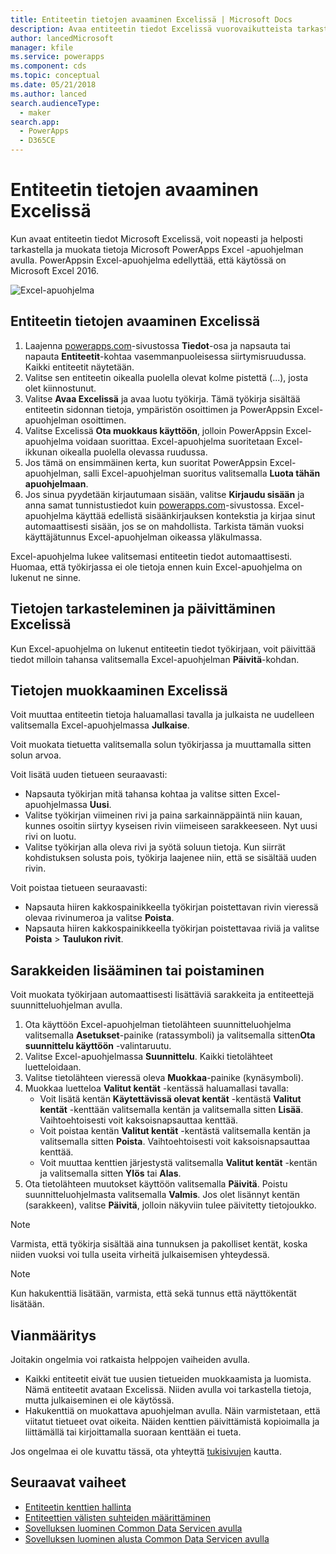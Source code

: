 ```yaml
---
title: Entiteetin tietojen avaaminen Excelissä | Microsoft Docs
description: Avaa entiteetin tiedot Excelissä vuorovaikutteista tarkastelua ja muokkaamista varten.
author: lancedMicrosoft
manager: kfile
ms.service: powerapps
ms.component: cds
ms.topic: conceptual
ms.date: 05/21/2018
ms.author: lanced
search.audienceType:
  - maker
search.app:
  - PowerApps
  - D365CE
---
```

# <a name="open-entity-data-in-excel"></a>Entiteetin tietojen avaaminen Excelissä
Kun avaat entiteetin tiedot Microsoft Excelissä, voit nopeasti ja helposti tarkastella ja muokata tietoja Microsoft PowerApps Excel -apuohjelman avulla. PowerAppsin Excel-apuohjelma edellyttää, että käytössä on Microsoft Excel 2016.

![Excel-apuohjelma](./media/data-platform-cds-excel-addin/ExcelAddin.png "PowerAppsin Excel-apuohjelma")

## <a name="open-entity-data-in-excel"></a>Entiteetin tietojen avaaminen Excelissä
1. Laajenna [powerapps.com](https://web.powerapps.com/?utm_source=padocs&utm_medium=linkinadoc&utm_campaign=referralsfromdoc)-sivustossa **Tiedot**-osa ja napsauta tai napauta **Entiteetit**-kohtaa vasemmanpuoleisessa siirtymisruudussa. Kaikki entiteetit näytetään.
2. Valitse sen entiteetin oikealla puolella olevat kolme pistettä (...), josta olet kiinnostunut.
3. Valitse **Avaa Excelissä** ja avaa luotu työkirja. Tämä työkirja sisältää entiteetin sidonnan tietoja, ympäristön osoittimen ja PowerAppsin Excel-apuohjelman osoittimen.  
4. Valitse Excelissä **Ota muokkaus käyttöön**, jolloin PowerAppsin Excel-apuohjelma voidaan suorittaa. Excel-apuohjelma suoritetaan Excel-ikkunan oikealla puolella olevassa ruudussa.
5. Jos tämä on ensimmäinen kerta, kun suoritat PowerAppsin Excel-apuohjelman, salli Excel-apuohjelman suoritus valitsemalla **Luota tähän apuohjelmaan**.
6. Jos sinua pyydetään kirjautumaan sisään, valitse **Kirjaudu sisään** ja anna samat tunnistustiedot kuin [powerapps.com](https:///?utm_source=padocs&utm_medium=linkinadoc&utm_campaign=referralsfromdoc)-sivustossa. Excel-apuohjelma käyttää edellistä sisäänkirjauksen kontekstia ja kirjaa sinut automaattisesti sisään, jos se on mahdollista. Tarkista tämän vuoksi käyttäjätunnus Excel-apuohjelman oikeassa yläkulmassa.

Excel-apuohjelma lukee valitsemasi entiteetin tiedot automaattisesti. Huomaa, että työkirjassa ei ole tietoja ennen kuin Excel-apuohjelma on lukenut ne sinne.

## <a name="view-and-refresh-data-in-excel"></a>Tietojen tarkasteleminen ja päivittäminen Excelissä
Kun Excel-apuohjelma on lukenut entiteetin tiedot työkirjaan, voit päivittää tiedot milloin tahansa valitsemalla Excel-apuohjelman **Päivitä**-kohdan.

## <a name="edit-data-in-excel"></a>Tietojen muokkaaminen Excelissä
Voit muuttaa entiteetin tietoja haluamallasi tavalla ja julkaista ne uudelleen valitsemalla Excel-apuohjelmassa **Julkaise**.

Voit muokata tietuetta valitsemalla solun työkirjassa ja muuttamalla sitten solun arvoa.

Voit lisätä uuden tietueen seuraavasti:

* Napsauta työkirjan mitä tahansa kohtaa ja valitse sitten Excel-apuohjelmassa **Uusi**.
* Valitse työkirjan viimeinen rivi ja paina sarkainnäppäintä niin kauan, kunnes osoitin siirtyy kyseisen rivin viimeiseen sarakkeeseen. Nyt uusi rivi on luotu.
* Valitse työkirjan alla oleva rivi ja syötä soluun tietoja. Kun siirrät kohdistuksen solusta pois, työkirja laajenee niin, että se sisältää uuden rivin.

Voit poistaa tietueen seuraavasti:

* Napsauta hiiren kakkospainikkeella työkirjan poistettavan rivin vieressä olevaa rivinumeroa ja valitse **Poista**.
* Napsauta hiiren kakkospainikkeella työkirjan poistettavaa riviä ja valitse **Poista** > **Taulukon rivit**.

## <a name="add-or-remove-columns"></a>Sarakkeiden lisääminen tai poistaminen
Voit muokata työkirjaan automaattisesti lisättäviä sarakkeita ja entiteettejä suunnitteluohjelman avulla.

1. Ota käyttöön Excel-apuohjelman tietolähteen suunnitteluohjelma valitsemalla **Asetukset**-painike (ratassymboli) ja valitsemalla sitten**Ota suunnittelu käyttöön** -valintaruutu.
2. Valitse Excel-apuohjelmassa **Suunnittelu**. Kaikki tietolähteet luetteloidaan.
3. Valitse tietolähteen vieressä oleva **Muokkaa**-painike (kynäsymboli).
4. Muokkaa luetteloa **Valitut kentät** -kentässä haluamallasi tavalla:
   * Voit lisätä kentän **Käytettävissä olevat kentät** -kentästä **Valitut kentät** -kenttään valitsemalla kentän ja valitsemalla sitten **Lisää**. Vaihtoehtoisesti voit kaksoisnapsauttaa kenttää.
   * Voit poistaa kentän **Valitut kentät** -kentästä valitsemalla kentän ja valitsemalla sitten **Poista**. Vaihtoehtoisesti voit kaksoisnapsauttaa kenttää.
   * Voit muuttaa kenttien järjestystä valitsemalla **Valitut kentät** -kentän ja valitsemalla sitten **Ylös** tai **Alas**.
5. Ota tietolähteen muutokset käyttöön valitsemalla **Päivitä**. Poistu suunnitteluohjelmasta valitsemalla **Valmis**. Jos olet lisännyt kentän (sarakkeen), valitse **Päivitä**, jolloin näkyviin tulee päivitetty tietojoukko.

> [!NOTE]
> Varmista, että työkirja sisältää aina tunnuksen ja pakolliset kentät, koska niiden vuoksi voi tulla useita virheitä julkaisemisen yhteydessä.

> [!NOTE]
> Kun hakukenttiä lisätään, varmista, että sekä tunnus että näyttökentät lisätään.

## <a name="troubleshooting"></a>Vianmääritys
Joitakin ongelmia voi ratkaista helppojen vaiheiden avulla.

* Kaikki entiteetit eivät tue uusien tietueiden muokkaamista ja luomista. Nämä entiteetit avataan Excelissä. Niiden avulla voi tarkastella tietoja, mutta julkaiseminen ei ole käytössä.
* Hakukenttiä on muokattava apuohjelman avulla. Näin varmistetaan, että viitatut tietueet ovat oikeita. Näiden kenttien päivittämistä kopioimalla ja liittämällä tai kirjoittamalla suoraan kenttään ei tueta.


Jos ongelmaa ei ole kuvattu tässä, ota yhteyttä [tukisivujen](https://powerapps.microsoft.com/support/) kautta.

## <a name="next-steps"></a>Seuraavat vaiheet
* [Entiteetin kenttien hallinta](data-platform-manage-fields.md)
* [Entiteettien välisten suhteiden määrittäminen](data-platform-entity-lookup.md)
* [Sovelluksen luominen Common Data Servicen avulla](../canvas-apps/data-platform-create-app.md)
* [Sovelluksen luominen alusta Common Data Servicen avulla](../canvas-apps/data-platform-create-app-scratch.md)

